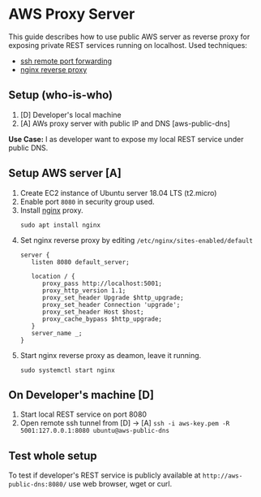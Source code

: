 # AWS Proxy Server
This guide describes how to use public AWS server as reverse proxy for 
exposing private REST services running on localhost. Used techniques:
* [ssh remote port forwarding](https://help.ubuntu.com/community/SSH/OpenSSH/PortForwarding#Remote_Port_Forwarding)
* [nginx reverse proxy](https://docs.nginx.com/nginx/admin-guide/web-server/reverse-proxy/)

## Setup (who-is-who)
1. [D] Developer's local machine
2. [A] AWs proxy server with public IP and DNS [aws-public-dns]

__Use Case:__ I as developer want to expose my local REST service under public DNS.

## Setup AWS server [A]
1. Create EC2 instance of Ubuntu server 18.04 LTS (t2.micro)
2. Enable port ``8080`` in security group used.
3. Install [nginx](https://www.nginx.com/) proxy.
   ```
   sudo apt install nginx
   ```
4. Set nginx reverse proxy by editing ``/etc/nginx/sites-enabled/default`` 
   ```
   server {
	  listen 8080 default_server;

      location / {
         proxy_pass http://localhost:5001;
         proxy_http_version 1.1;
         proxy_set_header Upgrade $http_upgrade;
         proxy_set_header Connection 'upgrade';
         proxy_set_header Host $host;
         proxy_cache_bypass $http_upgrade;
      }
      server_name _;
   }
   ```
5. Start nginx reverse proxy as deamon, leave it running.
   ```
   sudo systemctl start nginx 
   ```   

## On Developer's machine [D]
1. Start local REST service on port 8080
2. Open remote ssh tunnel from [D] -> [A]
   ``ssh -i aws-key.pem -R 5001:127.0.0.1:8080 ubuntu@aws-public-dns``

## Test whole setup
To test if developer's REST service is publicly available at 
``http://aws-public-dns:8080/`` use web browser, wget or curl.